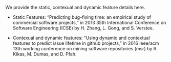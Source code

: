 We provide the static, contexual and dynamic feature details here. 

- Static Features:  “Predicting bug-fixing time: an empirical study of commercial software projects,” in 2013 35th International Conference on Software Engineering (ICSE) by H. Zhang, L. Gong, and S. Verstee.

- Contexual and dynamic features: “Using dynamic and contextual features to predict issue lifetime in github projects,” in 2016 ieee/acm 13th working conference on mining software repositories (msr) by R. Kikas, M. Dumas, and D. Pfah. 
